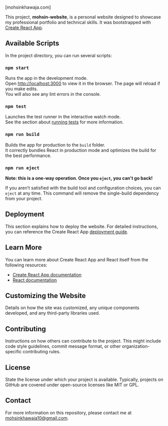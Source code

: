 [mohsinkhawaja.com]

This project, **mohsin-website**, is a personal website designed to showcase my professional portfolio and technical skills. It was bootstrapped with [Create React App](https://github.com/facebook/create-react-app).

## Available Scripts

In the project directory, you can run several scripts:

### `npm start`

Runs the app in the development mode.\
Open [http://localhost:3000](http://localhost:3000) to view it in the browser. The page will reload if you make edits.\
You will also see any lint errors in the console.

### `npm test`

Launches the test runner in the interactive watch mode.\
See the section about [running tests](https://facebook.github.io/create-react-app/docs/running-tests) for more information.

### `npm run build`

Builds the app for production to the `build` folder.\
It correctly bundles React in production mode and optimizes the build for the best performance.

### `npm run eject`

**Note: this is a one-way operation. Once you `eject`, you can't go back!**

If you aren’t satisfied with the build tool and configuration choices, you can `eject` at any time. This command will remove the single-build dependency from your project.

## Deployment

This section explains how to deploy the website. For detailed instructions, you can reference the Create React App [deployment guide](https://facebook.github.io/create-react-app/docs/deployment).

## Learn More

You can learn more about Create React App and React itself from the following resources:

- [Create React App documentation](https://facebook.github.io/create-react-app/docs/getting-started)
- [React documentation](https://reactjs.org/)

## Customizing the Website

Details on how the site was customized, any unique components developed, and any third-party libraries used.

## Contributing

Instructions on how others can contribute to the project. This might include code style guidelines, commit message format, or other organization-specific contributing rules.

## License

State the license under which your project is available. Typically, projects on GitHub are covered under open-source licenses like MIT or GPL.

## Contact

For more information on this repository, please contact me at mohsinkhawaja10@gmail.com.
